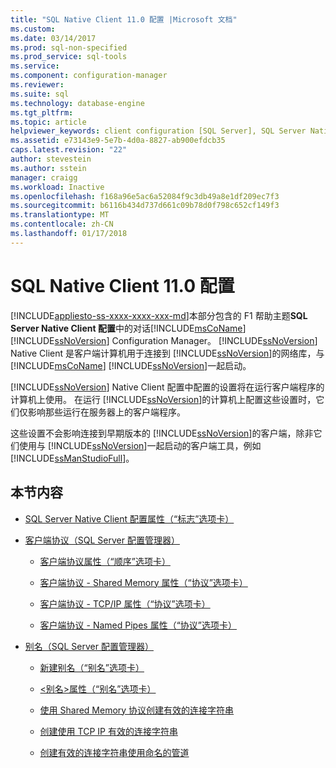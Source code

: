```yaml
---
title: "SQL Native Client 11.0 配置 |Microsoft 文档"
ms.custom: 
ms.date: 03/14/2017
ms.prod: sql-non-specified
ms.prod_service: sql-tools
ms.service: 
ms.component: configuration-manager
ms.reviewer: 
ms.suite: sql
ms.technology: database-engine
ms.tgt_pltfrm: 
ms.topic: article
helpviewer_keywords: client configuration [SQL Server], SQL Server Native Client
ms.assetid: e73143e9-5e7b-4d0a-8827-ab900efdcb35
caps.latest.revision: "22"
author: stevestein
ms.author: sstein
manager: craigg
ms.workload: Inactive
ms.openlocfilehash: f168a96e5ac6a52084f9c3db49a8e1df209ec7f3
ms.sourcegitcommit: b6116b434d737d661c09b78d0f798c652cf149f3
ms.translationtype: MT
ms.contentlocale: zh-CN
ms.lasthandoff: 01/17/2018
---
```

# <a name="sql-native-client-110-configuration"></a>SQL Native Client 11.0 配置
[!INCLUDE[appliesto-ss-xxxx-xxxx-xxx-md](../../includes/appliesto-ss-xxxx-xxxx-xxx-md.md)]本部分包含的 F1 帮助主题**SQL Server Native Client 配置**中的对话[!INCLUDE[msCoName](../../includes/msconame-md.md)] [!INCLUDE[ssNoVersion](../../includes/ssnoversion-md.md)] Configuration Manager。 [!INCLUDE[ssNoVersion](../../includes/ssnoversion-md.md)] Native Client 是客户端计算机用于连接到 [!INCLUDE[ssNoVersion](../../includes/ssnoversion-md.md)]的网络库，与 [!INCLUDE[msCoName](../../includes/msconame-md.md)] [!INCLUDE[ssNoVersion](../../includes/ssnoversion-md.md)]一起启动。  
  
 [!INCLUDE[ssNoVersion](../../includes/ssnoversion-md.md)] Native Client 配置中配置的设置将在运行客户端程序的计算机上使用。 在运行 [!INCLUDE[ssNoVersion](../../includes/ssnoversion-md.md)]的计算机上配置这些设置时，它们仅影响那些运行在服务器上的客户端程序。  
  
 这些设置不会影响连接到早期版本的 [!INCLUDE[ssNoVersion](../../includes/ssnoversion-md.md)]的客户端，除非它们使用与 [!INCLUDE[ssNoVersion](../../includes/ssnoversion-md.md)]一起启动的客户端工具，例如 [!INCLUDE[ssManStudioFull](../../includes/ssmanstudiofull-md.md)]。  
  
## <a name="in-this-section"></a>本节内容  
  
-   [SQL Server Native Client 配置属性（“标志”选项卡）](../../tools/configuration-manager/sql-server-native-client-configuration-properties-flags-tab.md)  
  
-   [客户端协议（SQL Server 配置管理器）](../../tools/configuration-manager/client-protocols-sql-server-configuration-manager.md)  
  
    -   [客户端协议属性（“顺序”选项卡）](../../tools/configuration-manager/client-protocols-properties-order-tab.md)  
  
    -   [客户端协议 - Shared Memory 属性（“协议”选项卡）](../../tools/configuration-manager/client-protocols-shared-memory-properties-protocol-tab.md)  
  
    -   [客户端协议 - TCP/IP 属性（“协议”选项卡）](../../tools/configuration-manager/client-protocols-tcp-ip-properties-protocol-tab.md)  
  
    -   [客户端协议 - Named Pipes 属性（“协议”选项卡）](../../tools/configuration-manager/client-protocols-named-pipes-properties-protocol-tab.md)  
  
-   [别名（SQL Server 配置管理器）](../../tools/configuration-manager/aliases-sql-server-configuration-manager.md)  
  
    -   [新建别名（“别名”选项卡）](../../tools/configuration-manager/new-alias-alias-tab.md)  
  
    -   [<别名>属性（“别名”选项卡）](../../tools/configuration-manager/alias-properties-alias-tab.md)  
  
    -   [使用 Shared Memory 协议创建有效的连接字符串](../../tools/configuration-manager/creating-a-valid-connection-string-using-shared-memory-protocol.md)  
  
    -   [创建使用 TCP IP 有效的连接字符串](../../tools/configuration-manager/creating-a-valid-connection-string-using-tcp-ip.md)  
  
    -   [创建有效的连接字符串使用命名的管道](http://msdn.microsoft.com/library/90930ff2-143b-4651-8ae3-297103600e4f)  
  
  
